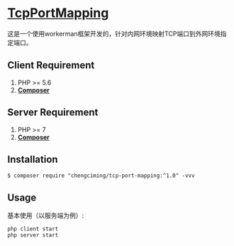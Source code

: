 <h1 align="left"><a href="https://www.easywechat.com">TcpPortMapping</a></h1>

这是一个使用workerman框架开发的，针对内网环境映射TCP端口到外网环境指定端口。


## Client Requirement

1. PHP >= 5.6
2. **[Composer](https://getcomposer.org/)**

## Server Requirement

1. PHP >= 7
2. **[Composer](https://getcomposer.org/)**

## Installation

```shell
$ composer require "chengciming/tcp-port-mapping:^1.0" -vvv
```

## Usage

基本使用（以服务端为例）:

```shell
php client start
php server start
```

